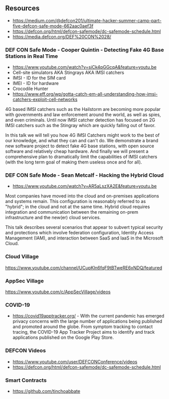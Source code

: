 
## Resources

* https://medium.com/@defcon201/ultimate-hacker-summer-camp-part-five-defcon-safe-mode-662aac0aef3f
* https://defcon.org/html/defcon-safemode/dc-safemode-schedule.html
* https://media.defcon.org/DEF%20CON%2028/

### DEF CON Safe Mode - Cooper Quintin - Detecting Fake 4G Base Stations in Real Time
* https://www.youtube.com/watch?v=siCk4pGGcqA&feature=youtu.be
* Cell-site simulators AKA Stingrays AKA IMSI catchers
* IMSI - ID for the SIM card
* IMEI - ID for hardware
* Crocodile Hunter
* https://www.eff.org/wp/gotta-catch-em-all-understanding-how-imsi-catchers-exploit-cell-networks

4G based IMSI catchers such as the Hailstorm are becoming more popular with governments and law enforcement around the world, as well as spies, and even criminals. Until now IMSI catcher detection has focused on 2G IMSI catchers such as the Stingray which are quickly falling out of favor.

In this talk we will tell you how 4G IMSI Catchers might work to the best of our knowledge, and what they can and can't do. We demonstrate a brand new software project to detect fake 4G base stations, with open source software and relatively cheap hardware. And finally we will present a comprehensive plan to dramatically limit the capabilities of IMSI catchers (with the long term goal of making them useless once and for all).

### DEF CON Safe Mode - Sean Metcalf - Hacking the Hybrid Cloud
* https://www.youtube.com/watch?v=AR5aLszXA2E&feature=youtu.be

Most companies have moved into the cloud and on-premises applications and systems remain. This configuration is reasonably referred to as "hybrid"; in the cloud and not at the same time. Hybrid cloud requires integration and communication between the remaining on-prem infrastructure and the new(er) cloud services.

This talk describes several scenarios that appear to subvert typical security and protections which involve federation configuration, Identity Access Management (IAM), and interaction between SaaS and IaaS in the Microsoft Cloud.

### Cloud Village

https://www.youtube.com/channel/UCupKln6fqF9tBTweRE6xNDQ/featured

### AppSec Village

https://www.youtube.com/c/AppSecVillage/videos

### COVID-19

* https://covid19apptracker.org/ - With the current pandemic has emerged privacy concerns with the large number of applications being published and promoted around the globe. From symptom tracking to contact tracing, the COVID-19 App Tracker Project aims to identify and track applications published on the Google Play Store.

### DEFCON Videos

* https://www.youtube.com/user/DEFCONConference/videos
* https://defcon.org/html/defcon-safemode/dc-safemode-schedule.html

### Smart Contracts

* https://github.com/tinchoabbate
